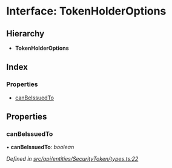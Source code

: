 # Interface: TokenHolderOptions

## Hierarchy

* **TokenHolderOptions**

## Index

### Properties

* [canBeIssuedTo](api_entities_securitytoken.tokenholderoptions.md#canbeissuedto)

## Properties

###  canBeIssuedTo

• **canBeIssuedTo**: *boolean*

*Defined in [src/api/entities/SecurityToken/types.ts:22](https://github.com/PolymathNetwork/polymesh-sdk/blob/d7c2770/src/api/entities/SecurityToken/types.ts#L22)*
